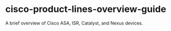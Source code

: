 # cisco-product-lines-overview-guide
A brief overview of Cisco ASA, ISR, Catalyst, and Nexus devices.
